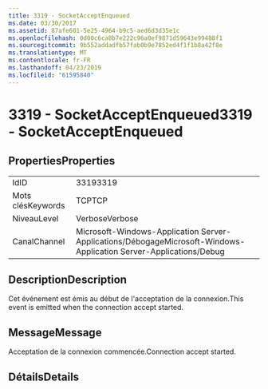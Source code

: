 ```yaml
---
title: 3319 - SocketAcceptEnqueued
ms.date: 03/30/2017
ms.assetid: 87afe601-5e25-4964-b9c5-aed6d3d35e1c
ms.openlocfilehash: 0d00c6ca8b7e222c96a0ef9871d59643e99488f1
ms.sourcegitcommit: 9b552addadfb57fab0b9e7852ed4f1f1b8a42f8e
ms.translationtype: MT
ms.contentlocale: fr-FR
ms.lasthandoff: 04/23/2019
ms.locfileid: "61595840"
---
```

# <a name="3319---socketacceptenqueued"></a><span data-ttu-id="7f622-102">3319 - SocketAcceptEnqueued</span><span class="sxs-lookup"><span data-stu-id="7f622-102">3319 - SocketAcceptEnqueued</span></span>
## <a name="properties"></a><span data-ttu-id="7f622-103">Properties</span><span class="sxs-lookup"><span data-stu-id="7f622-103">Properties</span></span>  
  
|||  
|-|-|  
|<span data-ttu-id="7f622-104">Id</span><span class="sxs-lookup"><span data-stu-id="7f622-104">ID</span></span>|<span data-ttu-id="7f622-105">3319</span><span class="sxs-lookup"><span data-stu-id="7f622-105">3319</span></span>|  
|<span data-ttu-id="7f622-106">Mots clés</span><span class="sxs-lookup"><span data-stu-id="7f622-106">Keywords</span></span>|<span data-ttu-id="7f622-107">TCP</span><span class="sxs-lookup"><span data-stu-id="7f622-107">TCP</span></span>|  
|<span data-ttu-id="7f622-108">Niveau</span><span class="sxs-lookup"><span data-stu-id="7f622-108">Level</span></span>|<span data-ttu-id="7f622-109">Verbose</span><span class="sxs-lookup"><span data-stu-id="7f622-109">Verbose</span></span>|  
|<span data-ttu-id="7f622-110">Canal</span><span class="sxs-lookup"><span data-stu-id="7f622-110">Channel</span></span>|<span data-ttu-id="7f622-111">Microsoft-Windows-Application Server-Applications/Débogage</span><span class="sxs-lookup"><span data-stu-id="7f622-111">Microsoft-Windows-Application Server-Applications/Debug</span></span>|  
  
## <a name="description"></a><span data-ttu-id="7f622-112">Description</span><span class="sxs-lookup"><span data-stu-id="7f622-112">Description</span></span>  
 <span data-ttu-id="7f622-113">Cet événement est émis au début de l'acceptation de la connexion.</span><span class="sxs-lookup"><span data-stu-id="7f622-113">This event is emitted when the connection accept started.</span></span>  
  
## <a name="message"></a><span data-ttu-id="7f622-114">Message</span><span class="sxs-lookup"><span data-stu-id="7f622-114">Message</span></span>  
 <span data-ttu-id="7f622-115">Acceptation de la connexion commencée.</span><span class="sxs-lookup"><span data-stu-id="7f622-115">Connection accept started.</span></span>  
  
## <a name="details"></a><span data-ttu-id="7f622-116">Détails</span><span class="sxs-lookup"><span data-stu-id="7f622-116">Details</span></span>
